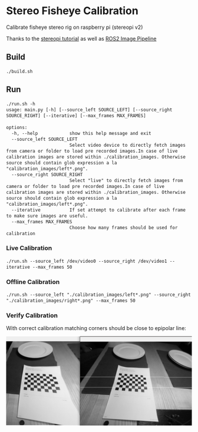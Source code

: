 # Stereo Fisheye Calibration

Calibrate fisheye stereo rig on raspberry pi (stereopi v2)

Thanks to the [stereopi tutorial](https://github.com/realizator/stereopi-fisheye-robot/blob/master/4_calibration_fisheye.py) as well as [ROS2 Image Pipeline](https://github.com/ros-perception/image_pipeline/tree/noetic/camera_calibration/src/camera_calibration)

## Build
```
./build.sh
```

## Run
```
./run.sh -h
usage: main.py [-h] [--source_left SOURCE_LEFT] [--source_right SOURCE_RIGHT] [--iterative] [--max_frames MAX_FRAMES]

options:
  -h, --help            show this help message and exit
  --source_left SOURCE_LEFT
                        Select video device to directly fetch images from camera or folder to load pre recorded images.In case of live calibration images are stored within ./calibration_images. Otherwise source should contain glob expression a la "calibration_images/left*.png".
  --source_right SOURCE_RIGHT
                        Select "live" to directly fetch images from camera or folder to load pre recorded images.In case of live calibration images are stored within ./calibration_images. Otherwise source should contain glob expression a la "calibration_images/left*.png".
  --iterative           If set attempt to calibrate after each frame to make sure images are useful.
  --max_frames MAX_FRAMES
                        Choose how many frames should be used for calibration
```


### Live Calibration
```
./run.sh --source_left /dev/video0 --source_right /dev/video1 --iterative --max_frames 50
```
### Offline Calibration
```
./run.sh --source_left "./calibration_images/left*.png" --source_right "./calibration_images/right*.png" --max_frames 50
```

### Verify Calibration

With correct calibration matching corners should be close to epipolar line:

![Epipolar Correspondance](doc/verify.png)
